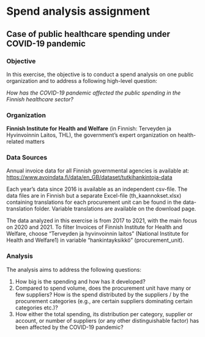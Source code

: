 # Spend analysis assignment
## Case of public healthcare spending under COVID-19 pandemic

### Objective
In this exercise, the objective is to conduct a spend analysis on one public organization and to
address a following high-level question:

*How has the COVID-19 pandemic affected the public spending in the Finnish healthcare sector?*

### Organization 
**Finnish Institute for Health and Welfare** 
(in Finnish: Terveyden ja Hyvinvoinnin Laitos, THL), the government’s expert organization on health-related matters

### Data Sources
Annual invoice data for all Finnish governmental agencies is available at:
https://www.avoindata.fi/data/en_GB/dataset/tutkihankintoja-data

Each year’s data since 2016 is available as an independent csv-file.
The data files are in Finnish but a separate Excel-file (th_kaannokset.xlsx) containing translations for each procurement unit can be found in the data-translation folder.  Variable translations are available on the download page.

The data analyzed in this exercise is from 2017 to 2021, with the main focus on 2020 and 2021.
To filter Invoices of Finnish Institute for Health and Welfare, choose “Terveyden ja hyvinvoinnin laitos”
(National Institute for Health and Welfare1) in variable “hankintayksikkö” (procurement_unit).

### Analysis

The analysis aims to address the following questions:
1. How big is the spending and how has it developed?
2. Compared to spend volume, does the procurement unit have many or few suppliers? How is the spend distributed by the suppliers / by the procurement categories (e.g., are certain suppliers dominating certain categories etc.)?
3. How either the total spending, its distribution per category, supplier or account, or number of suppliers (or any other distinguishable factor) has been affected by the COVID-19 pandemic?
